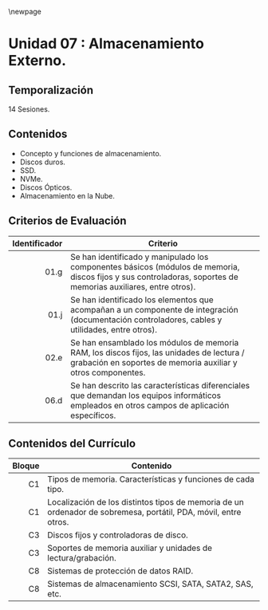 \newpage

# Unidad 07 : Almacenamiento Externo.

## Temporalización

14 Sesiones.

## Contenidos 

* Concepto y funciones de almacenamiento.
* Discos duros.
* SSD.
* NVMe.
* Discos Ópticos.
* Almacenamiento en la Nube.

## Criterios de Evaluación 

| Identificador | Criterio  |
| -: |-----------|
| 01.g          | Se han identificado y manipulado los componentes básicos (módulos de memoria, discos fijos y sus controladoras, soportes de memorias auxiliares, entre otros).|
| 01.j          | Se han identificado los elementos que acompañan a un componente de integración (documentación controladores, cables y utilidades, entre otros).|
| 02.e | Se han ensamblado los módulos de memoria RAM, los discos fijos, las unidades de lectura / grabación en soportes de memoria auxiliar y otros componentes.|
| 06.d | Se han descrito las características diferenciales que demandan los equipos informáticos empleados en otros campos de aplicación específicos.|

## Contenidos del Currículo

| Bloque | Contenido | 
| -: | --------------|
| C1 | Tipos de memoria. Características y funciones de cada tipo.|
| C1 | Localización de los distintos tipos de memoria de un ordenador de sobremesa, portátil, PDA, móvil, entre otros.|
| C3 | Discos fijos y controladoras de disco.|
| C3 | Soportes de memoria auxiliar y unidades de lectura/grabación.|
| C8 | Sistemas de protección de datos RAID.|
| C8 | Sistemas de almacenamiento SCSI, SATA, SATA2, SAS, etc.|